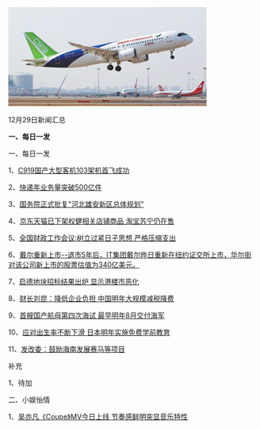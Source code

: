    ![12_01](.\12_29.jpg)

12月29日新闻汇总

**一、每日一发**

一、每日一发

1、[C919国产大型客机103架机首飞成功](http://paper.people.com.cn/rmrb/html/2018-12/29/nw.D110000renmrb_20181229_8-01.htm)

2、[快递年业务量突破500亿件](http://paper.people.com.cn/rmrb/html/2018-12/29/nw.D110000renmrb_20181229_5-01.htm)

3、[国务院正式批复"河北雄安新区总体规划"](https://news.163.com/18/1228/18/E44R0K4E0001899N.html)

4、[京东天猫已下架权健相关店铺商品 淘宝苏宁仍在售](https://news.163.com/18/1228/07/E43K6M420001875N.html)

5、[全国财政工作会议:树立过紧日子思想 严格压缩支出](https://news.163.com/18/1228/15/E44G19PJ0001899N.html)

6、[戴尔重新上市--退市5年后，IT集团戴尔昨日重新在纽约证交所上市，华尔街对该公司新上市的股票估值为340亿美元。](http://www.ftchinese.com/story/001080889)

7、[启德地块招标结果出炉 显示港楼市恶化](https://www.zaobao.com/finance/china/story20181229-919485)

8、[财长刘昆：降低企业负担 中国明年大规模减税降费](https://www.zaobao.com/finance/china/story20181229-919487)

9、[首艘国产航母第四次海试 最早明年8月交付海军](https://www.zaobao.com/news/china/story20181229-919406)

10、[应对出生率不断下滑 日本明年实施免费学前教育](https://www.zaobao.com/news/world/story20181229-919421)

11、[发改委：鼓励海南发展赛马等项目](https://www.zaobao.com/news/china/story20181229-919409)



补充

1、待加



二、小娱怡情

1、[吴亦凡《Coupe》MV今日上线 节奏感鲜明突显音乐特性](http://music.67.com/photo/2018/12/06/934271.html)